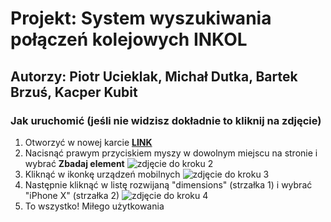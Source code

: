 <h1> Projekt: System wyszukiwania połączeń kolejowych INKOL</h1>
<h2> Autorzy: Piotr Ucieklak, Michał Dutka, Bartek Brzuś, Kacper Kubit</h2>

<h3> Jak uruchomić (jeśli nie widzisz dokładnie to kliknij na zdjęcie)</h3>
<ol>
  <li>Otworzyć w nowej karcie <b><a href="https://piotruci.github.io/INKOL" target="_blank">LINK</a></b></li>  
  <li>Nacisnąć prawym przyciskiem myszy w dowolnym miejscu na stronie i wybrać <b>Zbadaj element</b>
  <img src="https://user-images.githubusercontent.com/92596468/149809018-90f11b65-b8ed-4e1c-9aec-c6cefae13204.png" alt="zdjęcie do kroku 2">
  </li>
  <li>Kliknąć w ikonkę urządzeń mobilnych
    <img src="https://user-images.githubusercontent.com/92596468/149804850-35824ba2-04d4-4a90-9a96-eae5aea86bb8.png" alt="zdjęcie do kroku 3">
  </li>

  <li>Następnie kliknąć w listę rozwijaną "dimensions" (strzałka 1) i wybrać "iPhone X" (strzałka 2)
    <img src="https://user-images.githubusercontent.com/92596468/149805479-2e4b8228-4c69-4f01-abbd-433da75cb47b.png" alt="zdjęcie do kroku 4">
</li>
  <li>To wszystko! Miłego użytkowania</li>
</ol>
